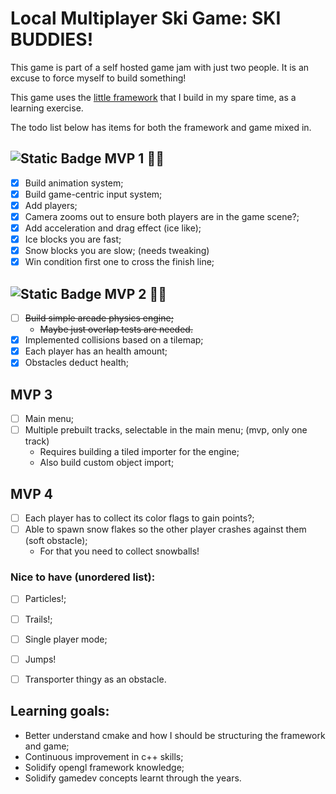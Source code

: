 

# Local Multiplayer Ski Game: SKI BUDDIES!
This game is part of a self hosted game jam with just two people. It is an excuse to force myself to build something!

This game uses the [little framework](https://github.com/mrmav/simple-cpp-engine) that I build in my spare time, as a learning exercise.

The todo list below has items for both the framework and game mixed in.

## ![Static Badge](https://img.shields.io/badge/tag-mvp1-blue) MVP 1 :beers::partying_face: 
- [x] Build animation system; 
- [x] Build game-centric input system; 
- [x] Add players;
- [x] Camera zooms out to ensure both players are in the game scene?;
- [x] Add acceleration and drag effect (ice like);
- [x] Ice blocks you are fast;
- [x] Snow blocks you are slow; (needs tweaking)
- [x] Win condition first one to cross the finish line;

## ![Static Badge](https://img.shields.io/badge/tag-mvp2-blue)  MVP 2 :beers::partying_face:
- [ ] ~~Build simple arcade physics engine;~~
    - ~~Maybe just overlap tests are needed.~~
- [x] Implemented collisions based on a tilemap;
- [x] Each player has an health amount; 
- [x] Obstacles deduct health; 

## MVP 3
- [ ] Main menu;
- [ ] Multiple prebuilt tracks, selectable in the main menu; (mvp, only one track)
    - Requires building a tiled importer for the engine;
    - Also build custom object import;

## MVP 4
- [ ] Each player has to collect its color flags to gain points?;
- [ ] Able to spawn snow flakes so the other player crashes against them (soft obstacle);
    - For that you need to collect snowballs!

### Nice to have (unordered list):
- [ ] Particles!;
- [ ] Trails!;
- [ ] Single player mode;
- [ ] Jumps!
- [ ] Transporter thingy as an obstacle.


## Learning goals:

- Better understand cmake and how I should be structuring the framework and game;
- Continuous improvement in c++ skills;
- Solidify opengl framework knowledge;
- Solidify gamedev concepts learnt through the years.
